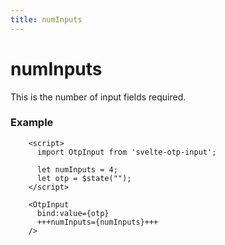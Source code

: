 ```yaml
---
title: numInputs
---
```


# numInputs
This is the number of input fields required.

### Example
```svelte
    <script>
      import OtpInput from 'svelte-otp-input';
      
      let numInputs = 4;
      let otp = $state("");
    </script>
    
    <OtpInput
      bind:value={otp}
      +++numInputs={numInputs}+++
    />
```